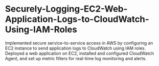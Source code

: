 # Securely-Logging-EC2-Web-Application-Logs-to-CloudWatch-Using-IAM-Roles
Implemented secure service-to-service access in AWS by configuring an EC2 instance to send application logs to CloudWatch using IAM roles. Deployed a web application on EC2, installed and configured CloudWatch Agent, and set up metric filters for real-time log monitoring and alerts.



